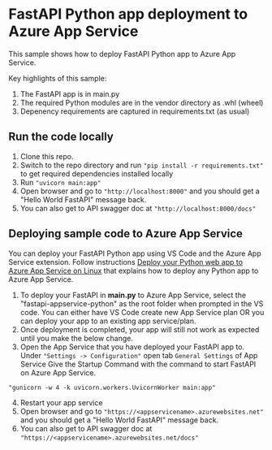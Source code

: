 # FastAPI Python app deployment to Azure App Service

This sample shows how to deploy FastAPI Python app to Azure App Service.

Key highlights of this sample:
1. The FastAPI app is in main.py
2. The required Python modules are in the vendor directory as .whl (wheel)
3. Depenency requirements are captured in requirements.txt (as usual)


## Run the code locally

1. Clone this repo. 
2. Switch to the repo directory and run `"pip install -r requirements.txt"` to get required dependencies installed locally
3. Run `"uvicorn main:app"`
4. Open browser and go to `"http://localhost:8000"` and you should get a "Hello World FastAPI" message back.
5. You can also get to API swagger doc at `"http://localhost:8000/docs"`


## Deploying sample code to Azure App Service
You can deploy your FastAPI Python app using VS Code and the Azure App Service extension. Follow instructions [Deploy your Python web app to Azure App Service on Linux](https://docs.microsoft.com/en-us/azure/developer/python/tutorial-deploy-app-service-on-linux-05) that explains how to deploy any Python app to Azure App Service. 

1. To deploy your FastAPI in **main.py** to Azure App Service, select the "fastapi-appservice-python" as the root folder when prompted in the VS code. You can either have VS Code create new App Service plan OR you can deploy your app to an existing app service/plan.
2. Once deployment is completed, your app will still not work as expected until you make the below change.
3. Open the App Service that you have deployed your FastAPI app to. Under `"Settings -> Configuration"` open tab `General Settings` of App Service
Give the Startup Command with the command to start FastAPI on Azure App Service.

`"gunicorn -w 4 -k uvicorn.workers.UvicornWorker main:app"`

4. Restart your app service
5. Open browser and go to `"https://<appservicename>.azurewebsites.net"` and you should get a "Hello World FastAPI" message back.
6. You can also get to API swagger doc at `"https://<appservicename>.azurewebsites.net/docs"`